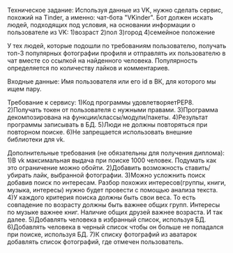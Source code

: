 Техническое задание:
Используя данные из VK, нужно сделать сервис, похожий на Tinder, 
а именно: чат-бота "VKinder". Бот должен искать людей, подходящих под условия,
на основании информации о пользователе из VK:
	1)возраст
	2)пол
	3)город
	4)семейное положение

У тех людей, которые подошли по требованиям пользователю, 
получать топ-3 популярных фотографии профиля и отправлять их пользователю в чат вместе со ссылкой на найденного человека.
Популярность определяется по количеству лайков и комментариев.


Входные данные:
Имя пользователя или его id в ВК, для которого мы ищем пару.

Требование к сервису:
	1)Код программы удовлетворяетPEP8.
	2)Получать токен от пользователя с нужными правами.
	3)Программа декомпозирована на функции/классы/модули/пакеты.
	4)Результат программы записывать в БД.
	5)Люди не должны повторяться при повторном поиске.
	6)Не запрещается использовать внешние библиотеки для vk.

Дополнительные требования (не обязательны для получения диплома):
	1)В vk максимальная выдача при поиске 1000 человек. Подумать как это ограничение можно обойти.
	2)Добавить возможность ставить/убирать лайк, выбранной фотографии.
	3)Можно усложнить поиск добавив поиск по интересам. Разбор похожих интересов(группы, книги, музыка, интересы) нужно будет провести с помощью анализа текста.
	4)У каждого критерия поиска должны быть свои веса. 
	  То есть совпадение по возрасту должны быть важнее общих групп. 
	  Интересы по музыке важнее книг. Наличие общих друзей важнее возраста. И так далее.
	5)Добавлять человека в избранный список, используя БД.
	6)Добавлять человека в черный список чтобы он больше не попадался при поиске, используя БД.
	7)К списку фотографий из аватарок добавлять список фотографий, где отмечен пользователь.